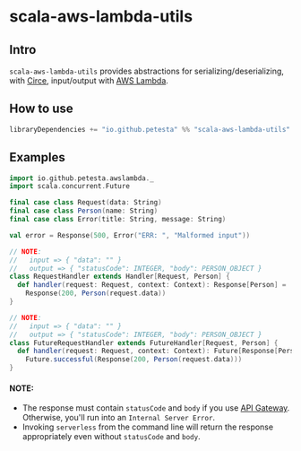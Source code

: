scala-aws-lambda-utils
======================

## Intro
`scala-aws-lambda-utils` provides abstractions for serializing/deserializing, with [Circe], input/output with [AWS Lambda].

## How to use
```scala
libraryDependencies += "io.github.petesta" %% "scala-aws-lambda-utils" % "0.0.1"
```

## Examples
```scala
import io.github.petesta.awslambda._
import scala.concurrent.Future

final case class Request(data: String)
final case class Person(name: String)
final case class Error(title: String, message: String)

val error = Response(500, Error("ERR: ", "Malformed input"))

// NOTE:
//   input => { "data": "" }
//   output => { "statusCode": INTEGER, "body": PERSON_OBJECT }
class RequestHandler extends Handler[Request, Person] {
  def handler(request: Request, context: Context): Response[Person] =
    Response(200, Person(request.data))
}

// NOTE:
//   input => { "data": "" }
//   output => { "statusCode": INTEGER, "body": PERSON_OBJECT }
class FutureRequestHandler extends FutureHandler[Request, Person] {
  def handler(request: Request, context: Context): Future[Response[Person]] =
    Future.successful(Response(200, Person(request.data)))
}
```

#### NOTE:
* The response must contain `statusCode` and `body` if you use [API Gateway]. Otherwise, you'll run into an `Internal Server Error`.
* Invoking `serverless` from the command line will return the response appropriately even without `statusCode` and `body`.

[API Gateway]: https://aws.amazon.com/api-gateway/
[AWS Lambda]: https://aws.amazon.com/lambda/
[Circe]: https://circe.github.io/circe/
